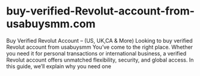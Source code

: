 # buy-verified-Revolut-account-from-usabuysmm.com
Buy Verified Revolut Account – (US, UK,CA &amp; More) Looking to buy verified Revolut account from usabuysmm You’ve come to the right place. Whether you need it for personal transactions or international business, a verified Revolut account offers unmatched flexibility, security, and global access. In this guide, we’ll explain why you need one
